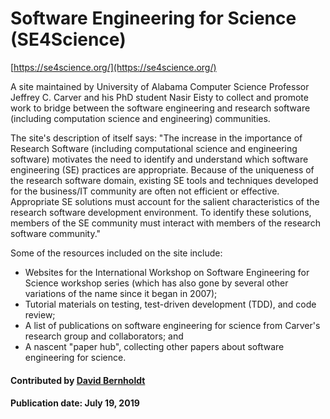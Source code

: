 # Software Engineering for Science (SE4Science)

[https://se4science.org/](https://se4science.org/)

A site maintained by University of Alabama Computer Science Professor Jeffrey C. Carver and his PhD student Nasir Eisty to collect and promote work to bridge between the software engineering and research software (including computation science and engineering) communities.

The site's description of itself says: "The increase in the importance of Research Software (including computational science and engineering software) motivates the need to identify and understand which software engineering (SE) practices are appropriate. Because of the uniqueness of the research software domain, existing SE tools and techniques developed for the business/IT community are often not efficient or effective. Appropriate SE solutions must account for the salient characteristics of the research software development environment. To identify these solutions, members of the SE community must interact with members of the research software community."

Some of the resources included on the site include:
- Websites for the International Workshop on Software Engineering for Science workshop series (which has also gone by several other variations of the name since it began in 2007);
- Tutorial materials on testing, test-driven development (TDD), and code review;
- A list of publications on software engineering for science from Carver's research group and collaborators; and
- A nascent "paper hub", collecting other papers about software engineering for science.

#### Contributed by [David Bernholdt](http://github.com/bernhold)

#### Publication date: July 19, 2019

<!---
Publish: yes
Publication date: 2018-11-06
RSS update: 2018-11-06
Categories: planning, reliability, collaboration
Topics: software engineering, testing, projects and organizations
Tags: workshop-series
Level: 2
Prerequisites: defaults
Aggregate: none
--->
